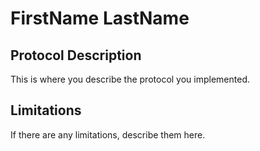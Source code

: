 # FirstName LastName

## Protocol Description
This is where you describe the protocol you implemented.

## Limitations
If there are any limitations, describe them here.
